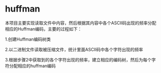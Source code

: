 # huffman

本项目主要实现读取文件中内容，然后根据其内容中各个ASCII码出现的频率分配相应的Huffman编码，主要的过程如下：

1.创建Huffman编码树类

2.以二进制文件读取被压缩文件，统计里面ASCII码中各个字符出现的频率

3.根据步骤2中获取到的各个字符出现的频率，建立相应的编码树，然后为每个字符分配相应的huffman编码

